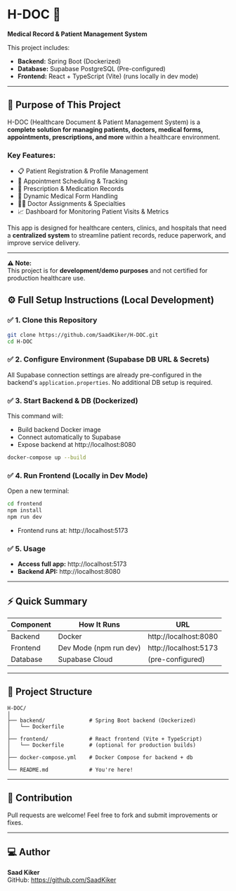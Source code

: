 # H-DOC 🏥

**Medical Record & Patient Management System**

This project includes:
- **Backend:** Spring Boot (Dockerized)
- **Database:** Supabase PostgreSQL (Pre-configured)
- **Frontend:** React + TypeScript (Vite) (runs locally in dev mode)

---

## 🎯 Purpose of This Project

H-DOC (Healthcare Document & Patient Management System) is a **complete solution for managing patients, doctors, medical forms, appointments, prescriptions, and more** within a healthcare environment.

### Key Features:
- 📋 Patient Registration & Profile Management  
- 📅 Appointment Scheduling & Tracking  
- 💊 Prescription & Medication Records  
- 📝 Dynamic Medical Form Handling  
- 👨‍⚕️ Doctor Assignments & Specialties  
- 📈 Dashboard for Monitoring Patient Visits & Metrics

This app is designed for healthcare centers, clinics, and hospitals that need a **centralized system** to streamline patient records, reduce paperwork, and improve service delivery.

---

**⚠️ Note:**  
This project is for **development/demo purposes** and not certified for production healthcare use.

## ⚙️ Full Setup Instructions (Local Development)

### ✅ 1. Clone this Repository

```bash
git clone https://github.com/SaadKiker/H-DOC.git
cd H-DOC
```

### ✅ 2. Configure Environment (Supabase DB URL & Secrets)

All Supabase connection settings are already pre-configured in the backend's `application.properties`. No additional DB setup is required.

### ✅ 3. Start Backend & DB (Dockerized)

This command will:
- Build backend Docker image
- Connect automatically to Supabase
- Expose backend at http://localhost:8080

```bash
docker-compose up --build
```

### ✅ 4. Run Frontend (Locally in Dev Mode)

Open a new terminal:

```bash
cd frontend
npm install
npm run dev
```

- Frontend runs at: http://localhost:5173

### ✅ 5. Usage

- **Access full app:** http://localhost:5173
- **Backend API:** http://localhost:8080

---

## ⚡️ Quick Summary

| Component | How It Runs | URL |
|-----------|-------------|-----|
| Backend | Docker | http://localhost:8080 |
| Frontend | Dev Mode (npm run dev) | http://localhost:5173 |
| Database | Supabase Cloud | (pre-configured) |

---

## 📂 Project Structure

```
H-DOC/
│
├── backend/              # Spring Boot backend (Dockerized)
│   └── Dockerfile
│
├── frontend/             # React frontend (Vite + TypeScript)
│   └── Dockerfile        # (optional for production builds)
│
├── docker-compose.yml    # Docker Compose for backend + db
│
└── README.md             # You're here!
```

---


## 🙌 Contribution

Pull requests are welcome!
Feel free to fork and submit improvements or fixes.

---

## 💻 Author

**Saad Kiker**  
GitHub: https://github.com/SaadKiker
